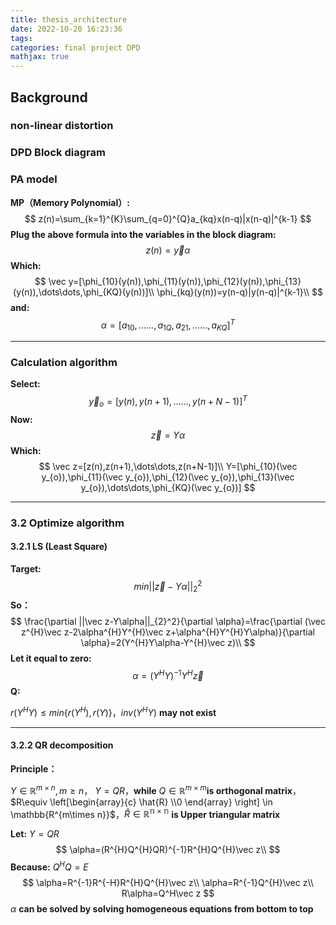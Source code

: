 ```yaml
---
title: thesis_architecture
date: 2022-10-20 16:23:36
tags:
categories: final project DPD
mathjax: true
---
```

## Background

### non-linear distortion

### DPD Block diagram


### PA model
**MP（Memory Polynomial）:**
$$
z(n)=\sum_{k=1}^{K}\sum_{q=0}^{Q}a_{kq}x(n-q)|x(n-q)|^{k-1}
$$
**Plug the above formula  into the variables in the block diagram:**
$$
z(n)=\vec y \alpha
$$
**Which:**
$$
\vec y=[\phi_{10}(y(n)),\phi_{11}(y(n)),\phi_{12}(y(n)),\phi_{13}(y(n)),\dots\dots,\phi_{KQ}(y(n))]\\
\phi_{kq}(y(n))=y(n-q)|y(n-q)|^{k-1}\\
$$
**and:**
$$
\alpha=[a_{10},\dots \dots,a_{1Q},a_{21},\dots \dots,a_{KQ}]^{T}
$$

---



### Calculation algorithm


**Select:**
$$
\vec y_{o}=[y(n),y(n+1),\dots\dots,y(n+N-1)]^{T}
$$
**Now:**
$$
\vec z=Y\alpha
$$
**Which:**
$$
\vec z=[z(n),z(n+1),\dots\dots,z(n+N-1)]\\
Y=[\phi_{10}(\vec y_{o}),\phi_{11}(\vec y_{o}),\phi_{12}(\vec y_{o}),\phi_{13}(\vec y_{o}),\dots\dots,\phi_{KQ}(\vec y_{o})]
$$

---



### 3.2 Optimize algorithm

#### 3.2.1 LS  (Least Square)

**Target:**
$$
min||\vec z-Y\alpha||_{2}^2
$$
**So：**
$$
\frac{\partial ||\vec z-Y\alpha||_{2}^2}{\partial \alpha}=\frac{\partial (\vec z^{H}\vec z-2\alpha^{H}Y^{H}\vec z+\alpha^{H}Y^{H}Y\alpha)}{\partial \alpha}=2(Y^{H}Y\alpha-Y^{H}\vec z)\\
$$
**Let it equal to zero:**
$$
\alpha=(Y^{H}Y)^{-1}Y^{H}\vec z
$$
**Q:**

$r(Y^{H}Y)\le min\{r(Y^{H}),r(Y)\}$，$inv(Y^{H}Y)$ **may not exist**

---



#### 3.2.2 QR decomposition

**Principle：**

$Y \in \mathbb{R}^{m\times n} ,m\ge n$， $Y=QR$，**while** $Q\in \mathbb{R}^{m\times m}$**is orthogonal matrix**，$R\equiv  \left[\begin{array}{c} \hat{R} \\0 \end{array} \right] \in \mathbb{R^{m\times n}}$，$\hat{R} \in \mathbb{R^{n\times n}}$ **is Upper triangular matrix**

**Let:** $Y=QR$
$$
\alpha=(R^{H}Q^{H}QR)^{-1}R^{H}Q^{H}\vec z\\
$$
**Because:**  $Q^{H}Q=E$
$$
\alpha=R^{-1}R^{-H}R^{H}Q^{H}\vec z\\
\alpha=R^{-1}Q^{H}\vec z\\
R\alpha=Q^H\vec z
$$
$\alpha$ **can be solved by solving homogeneous equations from bottom to top**
